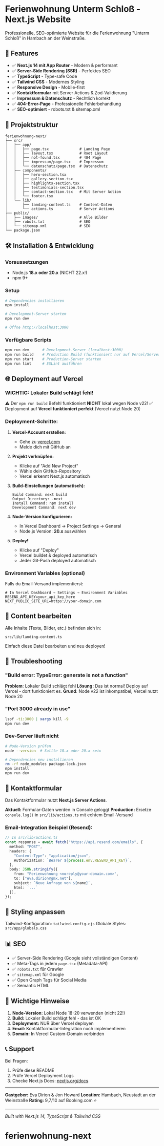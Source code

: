 # Ferienwohnung Unterm Schloß - Next.js Website

Professionelle, SEO-optimierte Website für die Ferienwohnung "Unterm Schloß" in Hambach an der Weinstraße.

## 🚀 Features

- ✅ **Next.js 14 mit App Router** - Modern & performant
- ✅ **Server-Side Rendering (SSR)** - Perfektes SEO
- ✅ **TypeScript** - Type-safe Code
- ✅ **Tailwind CSS** - Modernes Styling
- ✅ **Responsive Design** - Mobile-first
- ✅ **Kontaktformular** mit Server Actions & Zod-Validierung
- ✅ **Impressum & Datenschutz** - Rechtlich korrekt
- ✅ **404-Error-Page** - Professionelle Fehlerbehandlung
- ✅ **SEO-optimiert** - robots.txt & sitemap.xml

## 📁 Projektstruktur

```
ferienwohnung-next/
├── src/
│   ├── app/
│   │   ├── page.tsx              # Landing Page
│   │   ├── layout.tsx            # Root Layout
│   │   ├── not-found.tsx         # 404 Page
│   │   ├── impressum/page.tsx    # Impressum
│   │   └── datenschutz/page.tsx  # Datenschutz
│   ├── components/
│   │   ├── hero-section.tsx
│   │   ├── gallery-section.tsx
│   │   ├── highlights-section.tsx
│   │   ├── testimonials-section.tsx
│   │   ├── contact-section.tsx   # Mit Server Action
│   │   └── footer.tsx
│   └── lib/
│       ├── landing-content.ts    # Content-Daten
│       └── actions.ts            # Server Actions
├── public/
│   ├── images/                   # Alle Bilder
│   ├── robots.txt                # SEO
│   └── sitemap.xml               # SEO
└── package.json
```

## 🛠 Installation & Entwicklung

### Voraussetzungen
- Node.js **18.x oder 20.x** (NICHT 22.x!)
- npm 9+

### Setup

```bash
# Dependencies installieren
npm install

# Development-Server starten
npm run dev

# Öffne http://localhost:3000
```

### Verfügbare Scripts

```bash
npm run dev      # Development-Server (localhost:3000)
npm run build    # Production Build (funktioniert nur auf Vercel/Server mit Node 18-20)
npm run start    # Production-Server starten
npm run lint     # ESLint ausführen
```

## 🌐 Deployment auf Vercel

### WICHTIG: Lokaler Build schlägt fehl!

⚠️ Der `npm run build` Befehl funktioniert **NICHT** lokal wegen Node v22!
✅ Deployment auf **Vercel funktioniert perfekt** (Vercel nutzt Node 20)

### Deployment-Schritte:

1. **Vercel-Account erstellen:**
   - Gehe zu [vercel.com](https://vercel.com)
   - Melde dich mit GitHub an

2. **Projekt verknüpfen:**
   - Klicke auf "Add New Project"
   - Wähle dein GitHub-Repository
   - Vercel erkennt Next.js automatisch

3. **Build-Einstellungen (automatisch):**
   ```
   Build Command: next build
   Output Directory: .next
   Install Command: npm install
   Development Command: next dev
   ```

4. **Node-Version konfigurieren:**
   - In Vercel Dashboard → Project Settings → General
   - Node.js Version: **20.x** auswählen

5. **Deploy!**
   - Klicke auf "Deploy"
   - Vercel buildet & deployed automatisch
   - Jeder Git-Push deployed automatisch

### Environment Variables (optional)

Falls du Email-Versand implementierst:

```env
# In Vercel Dashboard → Settings → Environment Variables
RESEND_API_KEY=your_api_key_here
NEXT_PUBLIC_SITE_URL=https://your-domain.com
```

## 📝 Content bearbeiten

Alle Inhalte (Texte, Bilder, etc.) befinden sich in:
```
src/lib/landing-content.ts
```

Einfach diese Datei bearbeiten und neu deployen!

## 🔧 Troubleshooting

### "Build error: TypeError: generate is not a function"

**Problem:** Lokaler Build schlägt fehl
**Lösung:** Das ist normal! Deploy auf Vercel - dort funktioniert es.
**Grund:** Node v22 ist inkompatibel, Vercel nutzt Node 20

### "Port 3000 already in use"

```bash
lsof -ti:3000 | xargs kill -9
npm run dev
```

### Dev-Server läuft nicht

```bash
# Node-Version prüfen
node --version  # Sollte 18.x oder 20.x sein

# Dependencies neu installieren
rm -rf node_modules package-lock.json
npm install
npm run dev
```

## 📧 Kontaktformular

Das Kontaktformular nutzt **Next.js Server Actions**.

**Aktuell:** Formular-Daten werden in Console geloggt
**Production:** Ersetze `console.log()` in `src/lib/actions.ts` mit echtem Email-Versand

### Email-Integration Beispiel (Resend):

```typescript
// In src/lib/actions.ts
const response = await fetch("https://api.resend.com/emails", {
  method: "POST",
  headers: {
    "Content-Type": "application/json",
    Authorization: `Bearer ${process.env.RESEND_API_KEY}`,
  },
  body: JSON.stringify({
    from: "Ferienwohnung <noreply@your-domain.com>",
    to: ["eva.dirion@gmx.net"],
    subject: `Neue Anfrage von ${name}`,
    html: `...`
  }),
});
```

## 🎨 Styling anpassen

Tailwind-Konfiguration: `tailwind.config.cjs`
Globale Styles: `src/app/globals.css`

## 📊 SEO

- ✅ Server-Side Rendering (Google sieht vollständigen Content)
- ✅ Meta-Tags in jedem `page.tsx` (Metadata-API)
- ✅ `robots.txt` für Crawler
- ✅ `sitemap.xml` für Google
- ✅ Open Graph Tags für Social Media
- ✅ Semantic HTML

## 🚨 Wichtige Hinweise

1. **Node-Version:** Lokal Node 18-20 verwenden (nicht 22!)
2. **Build:** Lokaler Build schlägt fehl - das ist OK
3. **Deployment:** NUR über Vercel deployen
4. **Email:** Kontaktformular-Integration noch implementieren
5. **Domain:** In Vercel Custom-Domain verbinden

## 📞 Support

Bei Fragen:
1. Prüfe diese README
2. Prüfe Vercel Deployment Logs
3. Checke Next.js Docs: [nextjs.org/docs](https://nextjs.org/docs)

---

**Gastgeber:** Eva Dirion & Jon Howard
**Location:** Hambach, Neustadt an der Weinstraße
**Rating:** 9,7/10 auf Booking.com ⭐

---

*Built with Next.js 14, TypeScript & Tailwind CSS*
# ferienwohnung-next
